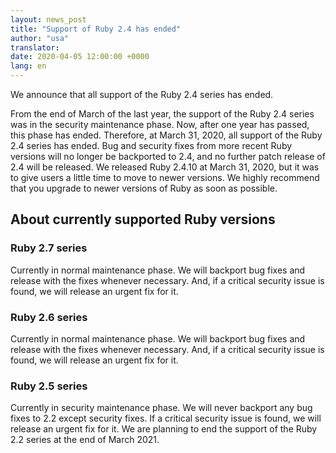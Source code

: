 ```yaml
---
layout: news_post
title: "Support of Ruby 2.4 has ended"
author: "usa"
translator:
date: 2020-04-05 12:00:00 +0000
lang: en
---
```


We announce that all support of the Ruby 2.4 series has ended.

From the end of March of the last year, the support of the Ruby 2.4 series
was in the security maintenance phase.
Now, after one year has passed, this phase has ended.
Therefore, at March 31, 2020, all support of the Ruby 2.4 series has ended.
Bug and security fixes from more recent Ruby versions will no longer be
backported to 2.4, and no further patch release of 2.4 will be released.
We released Ruby 2.4.10 at March 31, 2020, but it was to give users a little
time to move to newer versions.
We highly recommend that you upgrade to newer versions of Ruby as soon as
possible.


## About currently supported Ruby versions

### Ruby 2.7 series

Currently in normal maintenance phase.
We will backport bug fixes and release with the fixes whenever necessary.
And, if a critical security issue is found, we will release an urgent fix
for it.

### Ruby 2.6 series

Currently in normal maintenance phase.
We will backport bug fixes and release with the fixes whenever necessary.
And, if a critical security issue is found, we will release an urgent fix
for it.

### Ruby 2.5 series

Currently in security maintenance phase.
We will never backport any bug fixes to 2.2 except security fixes.
If a critical security issue is found, we will release an urgent fix for it.
We are planning to end the support of the Ruby 2.2 series at the end of
March 2021.
